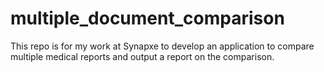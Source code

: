 # multiple_document_comparison
This repo is for my work at Synapxe to develop an application to compare multiple medical reports and output a report on the comparison.
